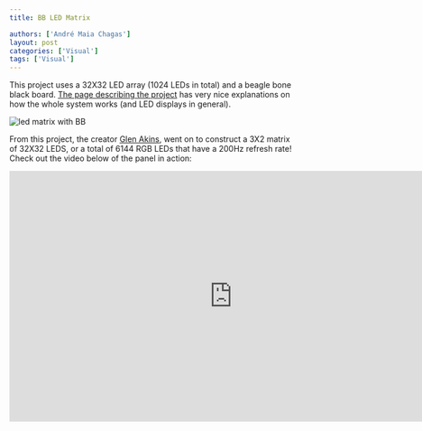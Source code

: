 ```yaml
---
title: BB LED Matrix

authors: ['André Maia Chagas']
layout: post
categories: ['Visual']
tags: ['Visual']
---
```



This project uses a 32X32 LED array (1024 LEDs in total) and a beagle bone black board. [The page describing the project](https://bikerglen.com/projects/lighting/led-panel-1up/) has very nice explanations on how the whole system works (and LED displays in general).


![led matrix with BB](https://bikerglen.com/projects/lighting/led-panel-1up/led-panel-1up-files/rgb-led-panel-introduction.jpg "beaglebone driven led matrix")



From this project, the creator [Glen Akins](https://twitter.com/bikerglen), went on to construct a 3X2 matrix of 32X32 LEDS, or a total of 6144 RGB LEDs that have a 200Hz refresh rate! Check out the video below of the panel in action:

<iframe width="790" height="444" src="https://www.youtube.com/embed/LBeVMGOgWvY" frameborder="0" allow="accelerometer; autoplay; encrypted-media; gyroscope; picture-in-picture" allowfullscreen></iframe>
